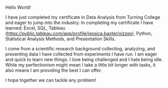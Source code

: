 Hello World!

I have just completed my certificate in Data Analysis from Turning College and eager to jump into the industry.
In completing my certificate I have learned:
Excel,
SQL,
Tableau (https://public.tableau.com/app/profile/jessica.baxter/vizzes),
Python,
Statistical Analysis Methods, and
Presentation Skills.

I come from a scientific research background collecting, analyzing, and presenting data I have collected from experiments I have run.
I am eager and quick to learn new things.
I love being challenged and I hate being idle.
While my perfectionism might mean I take a little bit longer with tasks, it also means I am providing the best I can offer.

I hope together we can tackle any problem!
